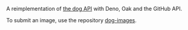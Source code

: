 A reimplementation of [the dog API](https://dog.ceo/dog-api/) with Deno, Oak and the GitHub API.

To submit an image, use the repository [dog-images](https://github.com/dog-jamalam-tech/images).
